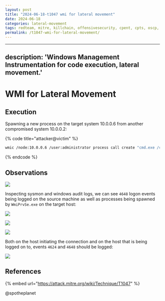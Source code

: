 ```yaml
---
layout: post
title: "2024-06-18-t1047 wmi for lateral movement"
date: 2024-06-18
categories: lateral-movement
tags: redteam, mitre, killchain, offensivesecurity, cpent, cpts, oscp, exploit
permalink: /t1047-wmi-for-lateral-movement/
---
```


---
description: 'Windows Management Instrumentation for code execution, lateral movement.'
---

# WMI for Lateral Movement

## Execution

Spawning a new process on the target system 10.0.0.6 from another compromised system 10.0.0.2:

{% code title="attacker@victim" %}
```bash
wmic /node:10.0.0.6 /user:administrator process call create "cmd.exe /c calc"
```
{% endcode %}

## Observations

![](../../.gitbook/assets/wmic-calc.png)

Inspecting sysmon and windows audit logs, we can see `4648` logon events being logged on the source machine as well as processes being spawned by `WmiPrvSe.exe` on the target host:

![](../../.gitbook/assets/wmic-create-cmdline.png)

![](../../.gitbook/assets/wmic-logon.png)

![](../../.gitbook/assets/wmic-spawn.png)

Both on the host initiating the connection and on the host that is being logged on to, events `4624` and `4648` should be logged:

![](../../.gitbook/assets/wmi-logons.png)

## References

{% embed url="https://attack.mitre.org/wiki/Technique/T1047" %}

@spotheplanet
